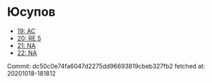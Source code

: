 # Юсупов
- [19: AC](19.md)
- [20: RE 5](20.md)
- [21: NA](21.md)
- [22: NA](22.md)

Commit: dc50c0e74fa6047d2275dd96693819cbeb327fb2
 fetched at: 20201018-181812

